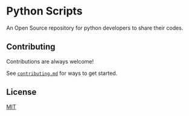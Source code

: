 
# Python Scripts

An Open Source repository for python developers to share their codes.


## Contributing

Contributions are always welcome!

See [`contributing.md`](https://github.com/theadeyemiolayinka/python-scripts/blob/main/contributing.md) for ways to get started.



## License

[MIT](https://choosealicense.com/licenses/mit/)


